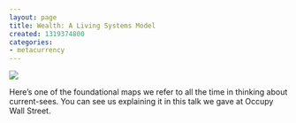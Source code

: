 ```yaml
---
layout: page
title: Wealth: A Living Systems Model
created: 1319374800
categories:
- metacurrency
---
```


![](/images/2019/09/Levels-of-Wealth_Water.png)

Here’s one of the foundational maps we refer to all the time in thinking about current-sees. You can see us explaining it in this talk we gave at Occupy Wall Street.
